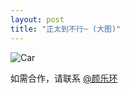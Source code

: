 ```yaml
---
layout: post
title: "正太到不行~ (大图)"
---
```

 

![Car](http://pic.yupoo.com/wsyanligang_v/CRbeVLHq/3JJtY.png "小正太")

如需合作，请联系 [@颜乐环](http://www.weibo.com/u/1825090347)


